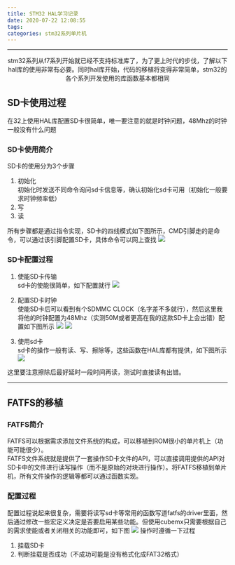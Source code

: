 ```yaml
---
title: STM32 HAL学习记录
date: 2020-07-22 12:08:55
tags:
categories: stm32系列单片机
---
```


---
<p align="center">
    stm32系列从f7系列开始就已经不支持标准库了，为了更上时代的步伐，了解以下hal库的使用非常有必要。同时hal库开始，代码的移植将变得非常简单，stm32的各个系列开发使用的库函数基本都相同
</p> 

<!--more-->

## SD卡使用过程

在32上使用HAL库配置SD卡很简单，唯一要注意的就是时钟问题，48Mhz的时钟一般没有什么问题
### SD卡使用简介
SD卡的使用分为3个步骤
1. 初始化  
初始化时发送不同命令询问sd卡信息等，确认初始化sd卡可用（初始化一般要求时钟频率低）
2. 写
3. 读

所有步骤都是通过指令实现，SD卡的四线模式如下图所示，CMD引脚走的是命令，可以通过该引脚配置SD卡，具体命令可以网上查找
![](https://i.loli.net/2020/07/22/APGQOMfncTEaY9z.png)

### SD卡配置过程

1. 使能SD卡传输  
sd卡的使能很简单，如下配置就行
![](https://i.loli.net/2020/07/22/rmaQW3RdHjuChEJ.png)

2. 配置SD卡时钟  
使能SD卡后可以看到有个SDMMC CLOCK（名字差不多就行），然后这里我将他的时钟配置为48Mhz（实测50M或者更高在我的这款SD卡上会出错）配置如下图所示
![](https://i.loli.net/2020/07/22/I2oLwCenXH8P9Rm.png)
![](https://i.loli.net/2020/07/22/KGa6x42kgnpFOme.png)

3. 使用sd卡  
sd卡的操作一般有读、写、擦除等，这些函数在HAL库都有提供，如下图所示
![](https://i.loli.net/2020/07/22/abU1fwPpoeqGr62.png)

这里要注意擦除后最好延时一段时间再读，测试时直接读有出错。

---
## FATFS的移植
### FATFS简介
FATFS可以根据需求添加文件系统的构成，可以移植到ROM很小的单片机上（功能可能很少）。  
FATFS文件系统就是提供了一套操作SD卡文件的API，可以直接调用提供的API对SD卡中的文件进行读写操作（而不是原始的对块进行操作）。将FATFS移植到单片机，所有文件操作的逻辑等都可以通过函数实现。

### 配置过程
配置过程说起来很复杂，需要将读写sd卡等常用的函数写道fatfs的driver里面，然后通过修改一些宏定义决定是否要启用某些功能。但使用cubemx只需要根据自己的需求使能或者关闭相关的功能即可，如下图
![](https://i.loli.net/2020/07/22/MmfGC7uREsB2wQV.png)
操作时遵循一下过程  
1. 挂载SD卡
2. 判断挂载是否成功（不成功可能是没有格式化成FAT32格式）